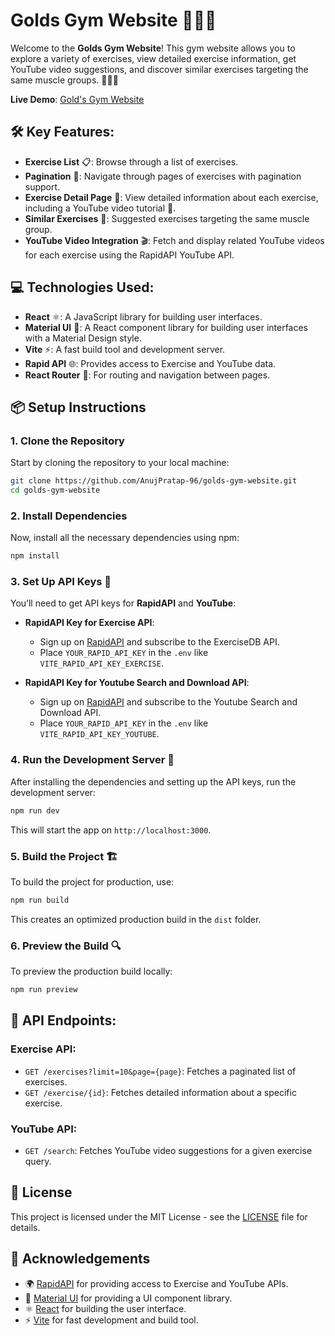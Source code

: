 # Golds Gym Website 🏋️‍♂️💪  

Welcome to the **Golds Gym Website**! This gym website allows you to explore a variety of exercises, view detailed exercise information, get YouTube video suggestions, and discover similar exercises targeting the same muscle groups. 🚴‍♀️💥  

**Live Demo**: [Gold's Gym Website](https://golds-gym-by-aps.vercel.app/)  

## 🛠️ Key Features:  
- **Exercise List** 📋: Browse through a list of exercises.  
- **Pagination** 🔢: Navigate through pages of exercises with pagination support.  
- **Exercise Detail Page** 📑: View detailed information about each exercise, including a YouTube video tutorial 🎥.  
- **Similar Exercises** 🔄: Suggested exercises targeting the same muscle group.  
- **YouTube Video Integration** 🎬: Fetch and display related YouTube videos for each exercise using the RapidAPI YouTube API.  

## 💻 Technologies Used:  
- **React** ⚛️: A JavaScript library for building user interfaces.  
- **Material UI** 🎨: A React component library for building user interfaces with a Material Design style.  
- **Vite** ⚡: A fast build tool and development server.  
- **Rapid API** 🌐: Provides access to Exercise and YouTube data.  
- **React Router** 🚗: For routing and navigation between pages.  

## 📦 Setup Instructions  

### 1. Clone the Repository  

Start by cloning the repository to your local machine:  

```bash  
git clone https://github.com/AnujPratap-96/golds-gym-website.git  
cd golds-gym-website  
```  

### 2. Install Dependencies  

Now, install all the necessary dependencies using npm:  

```bash  
npm install  
```  

### 3. Set Up API Keys 🔑  

You’ll need to get API keys for **RapidAPI** and **YouTube**:  

- **RapidAPI Key for Exercise API**:  
  - Sign up on [RapidAPI](https://rapidapi.com/) and subscribe to the ExerciseDB API.  
  - Place `YOUR_RAPID_API_KEY` in the `.env` like `VITE_RAPID_API_KEY_EXERCISE`.  

- **RapidAPI Key for Youtube Search and Download API**:  
  - Sign up on [RapidAPI](https://rapidapi.com/) and subscribe to the Youtube Search and Download API.  
  - Place `YOUR_RAPID_API_KEY` in the `.env` like `VITE_RAPID_API_KEY_YOUTUBE`.  

### 4. Run the Development Server 🚀  

After installing the dependencies and setting up the API keys, run the development server:  

```bash  
npm run dev  
```  

This will start the app on `http://localhost:3000`.  

### 5. Build the Project 🏗️  

To build the project for production, use:  

```bash  
npm run build  
```  

This creates an optimized production build in the `dist` folder.  

### 6. Preview the Build 🔍  

To preview the production build locally:  

```bash  
npm run preview  
```  

## 📡 API Endpoints:  

### Exercise API:  
- `GET /exercises?limit=10&page={page}`: Fetches a paginated list of exercises.  
- `GET /exercise/{id}`: Fetches detailed information about a specific exercise.  

### YouTube API:  
- `GET /search`: Fetches YouTube video suggestions for a given exercise query.  

## 📝 License  

This project is licensed under the MIT License - see the [LICENSE](LICENSE) file for details.  

## 🙏 Acknowledgements  

- 🌍 [RapidAPI](https://rapidapi.com/) for providing access to Exercise and YouTube APIs.  
- 🎨 [Material UI](https://mui.com/) for providing a UI component library.  
- ⚛️ [React](https://reactjs.org/) for building the user interface.  
- ⚡ [Vite](https://vitejs.dev/) for fast development and build tool.  
